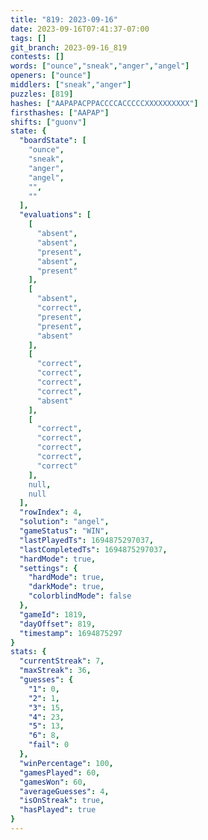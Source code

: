 ```yaml
---
title: "819: 2023-09-16"
date: 2023-09-16T07:41:37-07:00
tags: []
git_branch: 2023-09-16_819
contests: []
words: ["ounce","sneak","anger","angel"]
openers: ["ounce"]
middlers: ["sneak","anger"]
puzzles: [819]
hashes: ["AAPAPACPPACCCCACCCCCXXXXXXXXXX"]
firsthashes: ["AAPAP"]
shifts: ["guonv"]
state: {
  "boardState": [
    "ounce",
    "sneak",
    "anger",
    "angel",
    "",
    ""
  ],
  "evaluations": [
    [
      "absent",
      "absent",
      "present",
      "absent",
      "present"
    ],
    [
      "absent",
      "correct",
      "present",
      "present",
      "absent"
    ],
    [
      "correct",
      "correct",
      "correct",
      "correct",
      "absent"
    ],
    [
      "correct",
      "correct",
      "correct",
      "correct",
      "correct"
    ],
    null,
    null
  ],
  "rowIndex": 4,
  "solution": "angel",
  "gameStatus": "WIN",
  "lastPlayedTs": 1694875297037,
  "lastCompletedTs": 1694875297037,
  "hardMode": true,
  "settings": {
    "hardMode": true,
    "darkMode": true,
    "colorblindMode": false
  },
  "gameId": 1819,
  "dayOffset": 819,
  "timestamp": 1694875297
}
stats: {
  "currentStreak": 7,
  "maxStreak": 36,
  "guesses": {
    "1": 0,
    "2": 1,
    "3": 15,
    "4": 23,
    "5": 13,
    "6": 8,
    "fail": 0
  },
  "winPercentage": 100,
  "gamesPlayed": 60,
  "gamesWon": 60,
  "averageGuesses": 4,
  "isOnStreak": true,
  "hasPlayed": true
}
---
```

<!-- more -->
